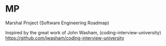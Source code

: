 # MP
Marshal Project (Software Engineering Roadmap)

Inspired by the great work of John Washam, (coding-interview-university)
<br>
https://github.com/jwasham/coding-interview-university
